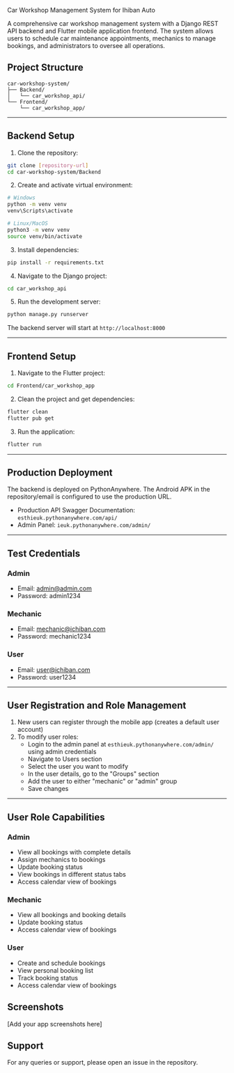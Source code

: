 Car Workshop Management System for Ihiban Auto

A comprehensive car workshop management system with a Django REST API backend and Flutter mobile application frontend. The system allows users to schedule car maintenance appointments, mechanics to manage bookings, and administrators to oversee all operations.

## Project Structure

```
car-workshop-system/
├── Backend/
│   └── car_workshop_api/
└── Frontend/
    └── car_workshop_app/
```

-------------------------------------------------------------------------------------

## Backend Setup

1. Clone the repository:
```bash
git clone [repository-url]
cd car-workshop-system/Backend
```

2. Create and activate virtual environment:
```bash
# Windows
python -m venv venv
venv\Scripts\activate

# Linux/MacOS
python3 -m venv venv
source venv/bin/activate
```

3. Install dependencies:
```bash
pip install -r requirements.txt
```

4. Navigate to the Django project:
```bash
cd car_workshop_api
```

5. Run the development server:
```bash
python manage.py runserver
```

The backend server will start at `http://localhost:8000`

-------------------------------------------------------------------------------------

## Frontend Setup

1. Navigate to the Flutter project:
```bash
cd Frontend/car_workshop_app
```

2. Clean the project and get dependencies:
```bash
flutter clean
flutter pub get
```

3. Run the application:
```bash
flutter run
```

-------------------------------------------------------------------------------------


## Production Deployment

The backend is deployed on PythonAnywhere. The Android APK in the repository/email is configured to use the production URL.

- Production API Swagger Documentation: `esthieuk.pythonanywhere.com/api/`
- Admin Panel: `ieuk.pythonanywhere.com/admin/`


-------------------------------------------------------------------------------------


## Test Credentials

### Admin
- Email: admin@admin.com
- Password: admin1234

### Mechanic
- Email: mechanic@ichiban.com
- Password: mechanic1234

### User
- Email: user@ichiban.com
- Password: user1234


-------------------------------------------------------------------------------------


## User Registration and Role Management

1. New users can register through the mobile app (creates a default user account)
2. To modify user roles:
   - Login to the admin panel at `esthieuk.pythonanywhere.com/admin/` using admin credentials
   - Navigate to Users section
   - Select the user you want to modify
   - In the user details, go to the "Groups" section
   - Add the user to either "mechanic" or "admin" group
   - Save changes


-------------------------------------------------------------------------------------


## User Role Capabilities

### Admin
- View all bookings with complete details
- Assign mechanics to bookings
- Update booking status
- View bookings in different status tabs
- Access calendar view of bookings

### Mechanic
- View all bookings and booking details
- Update booking status
- Access calendar view of bookings

### User
- Create and schedule bookings
- View personal booking list
- Track booking status
- Access calendar view of bookings

## Screenshots
[Add your app screenshots here]

## Support
For any queries or support, please open an issue in the repository.
